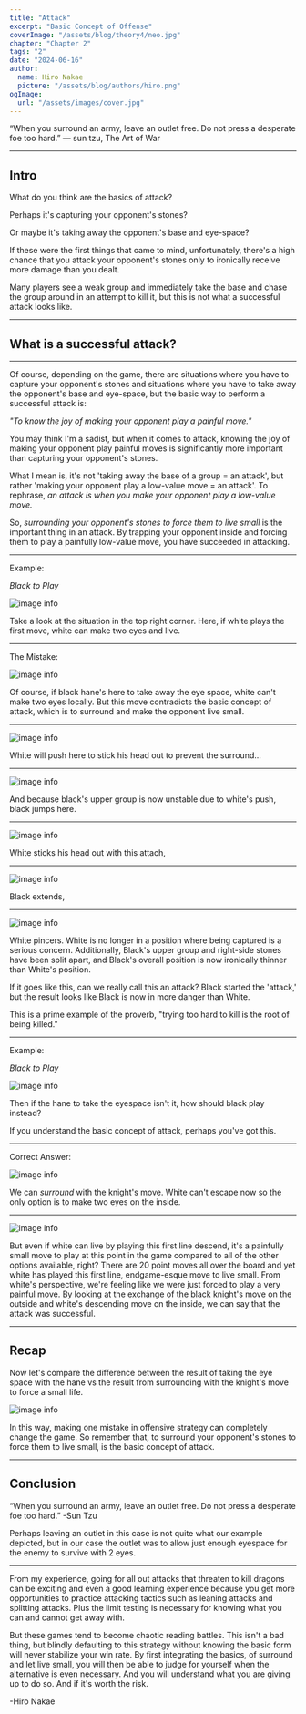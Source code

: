 ```yaml
---
title: "Attack"
excerpt: "Basic Concept of Offense"
coverImage: "/assets/blog/theory4/neo.jpg"
chapter: "Chapter 2"
tags: "2"
date: "2024-06-16"
author:
  name: Hiro Nakae
  picture: "/assets/blog/authors/hiro.png"
ogImage:
  url: "/assets/images/cover.jpg"
---
```


“When you surround an army, leave an outlet free. Do not press a desperate foe too hard.”
― sun tzu, The Art of War

---

## Intro

What do you think are the basics of attack?

Perhaps it's capturing your opponent's stones?

Or maybe it's taking away the opponent's base and eye-space?

If these were the first things that came to mind, unfortunately, there's a high chance that you attack your opponent's stones only to ironically receive more damage than you dealt.

Many players see a weak group and immediately take the base and chase the group around in an attempt to kill it, but this is not what a successful attack looks like.

---

## What is a successful attack?

---

Of course, depending on the game, there are situations where you have to capture your opponent's stones and situations where you have to take away the opponent's base and eye-space, but the basic way to perform a successful attack is:

_"To know the joy of making your opponent play a painful move."_

You may think I'm a sadist, but when it comes to attack, knowing the joy of making your opponent play painful moves is significantly more important than capturing your opponent's stones.

What I mean is, it's not 'taking away the base of a group = an attack', but rather 'making your opponent play a low-value move = an attack'. To rephrase, _an attack is when you make your opponent play a low-value move._

So, _surrounding your opponent's stones to force them to live small_ is the important thing in an attack. By trapping your opponent inside and forcing them to play a painfully low-value move, you have succeeded in attacking.

---

Example:

_Black to Play_

![image info](/assets/blog/theory4/1.PNG)

Take a look at the situation in the top right corner. Here, if white plays the first move, white can make two eyes and live.

---

The Mistake:

![image info](/assets/blog/theory4/2.PNG)

Of course, if black hane's here to take away the eye space, white can't make two eyes locally. But this move contradicts the basic concept of attack, which is to surround and make the opponent live small.

---

![image info](/assets/blog/theory4/3.PNG)

White will push here to stick his head out to prevent the surround...

---

![image info](/assets/blog/theory4/4.PNG)

And because black's upper group is now unstable due to white's push, black jumps here.

---

![image info](/assets/blog/theory4/5.PNG)

White sticks his head out with this attach,

---

![image info](/assets/blog/theory4/6.PNG)

Black extends,

---

![image info](/assets/blog/theory4/7.PNG)

White pincers. White is no longer in a position where being captured is a serious concern. Additionally, Black's upper group and right-side stones have been split apart, and Black's overall position is now ironically thinner than White's position.

If it goes like this, can we really call this an attack? Black started the 'attack,' but the result looks like Black is now in more danger than White.

This is a prime example of the proverb, "trying too hard to kill is the root of being killed."

---

Example:

_Black to Play_

![image info](/assets/blog/theory4/1.PNG)

Then if the hane to take the eyespace isn't it, how should black play instead?

If you understand the basic concept of attack, perhaps you've got this.

---

Correct Answer:

![image info](/assets/blog/theory4/8.PNG)

We can _surround_ with the knight's move. White can't escape now so the only option is to make two eyes on the inside.

---

![image info](/assets/blog/theory4/9.PNG)

But even if white can live by playing this first line descend, it's a painfully small move to play at this point in the game compared to all of the other options available, right? There are 20 point moves all over the board and yet white has played this first line, endgame-esque move to live small. From white's perspective, we're feeling like we were just forced to play a very painful move. By looking at the exchange of the black knight's move on the outside and white's descending move on the inside, we can say that the attack was successful.

---

## Recap

Now let's compare the difference between the result of taking the eye space with the hane vs the result from surrounding with the knight's move to force a small life.

![image info](/assets/blog/theory4/comparison.png)

In this way, making one mistake in offensive strategy can completely change the game.
So remember that, to surround your opponent's stones to force them to live small, is the basic concept of attack.

---

## Conclusion

“When you surround an army, leave an outlet free. Do not press a desperate foe too hard.”
-Sun Tzu

Perhaps leaving an outlet in this case is not quite what our example depicted, but in our case the outlet was to allow just enough eyespace for the enemy to survive with 2 eyes.

---

From my experience, going for all out attacks that threaten to kill dragons can be exciting and even a good learning experience because you get more opportunities to practice attacking tactics such as leaning attacks and splitting attacks. Plus the limit testing is necessary for knowing what you can and cannot get away with.

But these games tend to become chaotic reading battles. This isn't a bad thing, but blindly defaulting to this strategy without knowing the basic form will never stabilize your win rate. By first integrating the basics, of surround and let live small, you will then be able to judge for yourself when the alternative is even necessary. And you will understand what you are giving up to do so. And if it's worth the risk.

-Hiro Nakae
